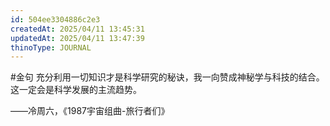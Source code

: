 ```yaml
---
id: 504ee3304886c2e3
createdAt: 2025/04/11 13:45:31
updatedAt: 2025/04/11 13:47:39
thinoType: JOURNAL
---
```

#金句 充分利用一切知识才是科学研究的秘诀，我一向赞成神秘学与科技的结合。这一定会是科学发展的主流趋势。

——冷周六，《1987宇宙组曲-旅行者们》